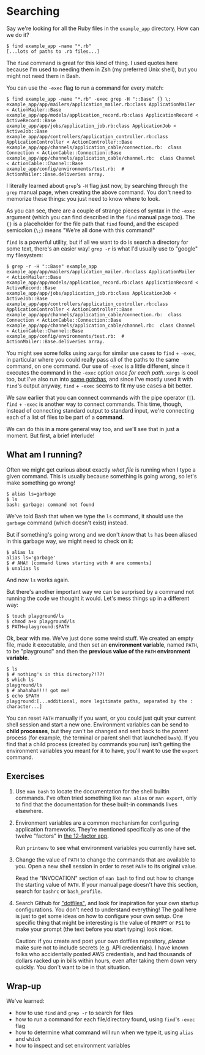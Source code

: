 # Searching

Say we're looking for all the Ruby files in the `example_app` directory.
How can we do it?

```shell
$ find example_app -name "*.rb"
[...lots of paths to .rb files...]
```

The `find` command is great for this kind of thing.
I used quotes here because I'm used to needing them in Zsh (my preferred Unix shell), but you might not need them in Bash.

You can use the `-exec` flag to run a command for every match:

```shell
$ find example_app -name "*.rb" -exec grep -H "::Base" {} \;
example_app/app/mailers/application_mailer.rb:class ApplicationMailer < ActionMailer::Base
example_app/app/models/application_record.rb:class ApplicationRecord < ActiveRecord::Base
example_app/app/jobs/application_job.rb:class ApplicationJob < ActiveJob::Base
example_app/app/controllers/application_controller.rb:class ApplicationController < ActionController::Base
example_app/app/channels/application_cable/connection.rb:  class Connection < ActionCable::Connection::Base
example_app/app/channels/application_cable/channel.rb:  class Channel < ActionCable::Channel::Base
example_app/config/environments/test.rb:  # ActionMailer::Base.deliveries array.
```

I literally learned about `grep`'s `-H` flag just now, by searching through the `grep` manual page, when creating the above command.
You don't need to memorize these things: you just need to know where to look.

As you can see, there are a couple of strange pieces of syntax in the `-exec` argument (which you can find described in the `find` manual page too).
The `{}` is a placeholder for the file path that `find` found, and the escaped semicolon (`\;`) means "We're all done with this command!"

`find` is a powerful utility, but if all we want to do is search a directory for some text, there's an easier way!
`grep -r` is what I'd usually use to "google" my filesystem:

```shell
$ grep -r -H "::Base" example_app
example_app/app/mailers/application_mailer.rb:class ApplicationMailer < ActionMailer::Base
example_app/app/models/application_record.rb:class ApplicationRecord < ActiveRecord::Base
example_app/app/jobs/application_job.rb:class ApplicationJob < ActiveJob::Base
example_app/app/controllers/application_controller.rb:class ApplicationController < ActionController::Base
example_app/app/channels/application_cable/connection.rb:  class Connection < ActionCable::Connection::Base
example_app/app/channels/application_cable/channel.rb:  class Channel < ActionCable::Channel::Base
example_app/config/environments/test.rb:  # ActionMailer::Base.deliveries array.
```

You might see some folks using `xargs` for similar use cases to `find` + `-exec`, in particular where you could really pass *all* of the paths to the same command, on one command.
Our use of `-exec` is a little different, since it executes the command in the `-exec` option *once for each path*.
`xargs` is cool too, but I've also run into [some gotchas][xargs_gotchas], and since I've mostly used it with `find`'s output anyway, `find` + `-exec` seems to fit my use cases a bit better.

We saw earlier that you can connect commands with the pipe operator (`|`).
`find` + `-exec` is another way to connect commands.
This time, though, instead of connecting standard output to standard input, we're connecting each of a list of files to be part of a __command__.

We can do this in a more general way too, and we'll see that in just a moment.
But first, a brief interlude!


## What am I running?

Often we might get curious about exactly *what file* is running when I type a given command.
This is usually because something is going wrong, so let's make something go wrong!

```shell
$ alias ls=garbage
$ ls
bash: garbage: command not found
```

We've told Bash that when we type the `ls` command, it should use the `garbage` command (which doesn't exist) instead.

But if something's going wrong and we don't *know* that `ls` has been aliased in this garbage way, we might need to check on it:

```shell
$ alias ls
alias ls='garbage'
$ # AHA! [command lines starting with # are comments]
$ unalias ls
```

And now `ls` works again.

But there's another important way we can be surprised by a command not running the code we thought it would.
Let's mess things up in a different way:

```shell
$ touch playground/ls
$ chmod a+x playground/ls
$ PATH=playground:$PATH
```

Ok, bear with me.
We've just done some weird stuff.
We created an empty file, made it executable, and then set an __environment variable__, named `PATH`, to be "playground" and then the __previous value of the `PATH` environment variable__.


```shell
$ ls
$ # nothing's in this directory?!??!
$ which ls
playground/ls
$ # ahahaha!!!! got me!
$ echo $PATH
playground:[...additional, more legitimate paths, separated by the : character...]
```

You can reset `PATH` manually if you want, or you could just quit your current shell session and start a new one.
Environment variables can be send to __child processes__, but they can't be changed and sent back to the *parent* process (for example, the terminal or parent shell that launched `bash`).
If you find that a child process (created by commands you run) isn't getting the environment variables you meant for it to have, you'll want to use the `export` command.


## Exercises

1. Use `man bash` to locate the documentation for the shell builtin commands.
   I've often tried something like `man alias` or `man export`, only to find that the documentation for these built-in commands lives elsewhere.

1. Environment variables are a common mechanism for configuring application frameworks.
   They're mentioned specifically as one of the twelve "factors" in [the 12-factor app][12_factor_config].

   Run `printenv` to see what environment variables you currently have set.

1. Change the value of `PATH` to change the commands that are available to you.
   Open a new shell session in order to reset `PATH` to its original value.

   Read the "INVOCATION" section of `man bash` to find out how to change the starting value of `PATH`.
   If your manual page doesn't have this section, search for `bashrc` or `bash_profile`.

1. Search Github for ["dotfiles"](https://github.com/search?q=dotfiles&type=Repositories), and look for inspiration for your own startup configurations.
   You don't need to understand everything!
   The goal here is just to get some ideas on how to configure your own setup.
   One specific thing that might be interesting is the value of `PROMPT` or `PS1` to make your prompt (the text before you start typing) look nicer.

   Caution: if you create and post your own dotfiles repository, *please* make sure not to include secrets (e.g. API credentials).
   I have known folks who accidentally posted AWS credentials, and had thousands of dollars racked up in bills within hours, even after taking them down very quickly.
   You don't want to be in that situation.


## Wrap-up

We've learned:

- how to use `find` and `grep -r` to search for files
- how to run a command for each file/directory found, using `find`'s `-exec` flag
- how to determine what command will run when we type it, using `alias` and `which`
- how to inspect and set environment variables


[12_factor_config]: https://12factor.net/config
[xargs_gotchas]: http://offbytwo.com/2011/06/26/things-you-didnt-know-about-xargs.html
